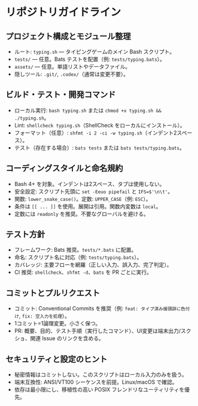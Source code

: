 # リポジトリガイドライン

## プロジェクト構成とモジュール整理
- ルート: `typing.sh` — タイピングゲームのメイン Bash スクリプト。
- `tests/` — 任意。Bats テストを配置（例: `tests/typing.bats`）。
- `assets/` — 任意。単語リストやデータファイル。
- 隠しツール: `.git/`, `.codex/`（通常は変更不要）。

## ビルド・テスト・開発コマンド
- ローカル実行: `bash typing.sh` または `chmod +x typing.sh && ./typing.sh`。
- Lint: `shellcheck typing.sh`（ShellCheck をローカルにインストール）。
- フォーマット（任意）: `shfmt -i 2 -ci -w typing.sh`（インデント2スペース）。
- テスト（存在する場合）: `bats tests` または `bats tests/typing.bats`。

## コーディングスタイルと命名規約
- Bash 4+ を対象。インデントは2スペース、タブは使用しない。
- 安全設定: スクリプト先頭に `set -Eeuo pipefail` と `IFS=$'\n\t'`。
- 関数: `lower_snake_case()`。定数: `UPPER_CASE`（例: `ESC`）。
- 条件は `[[ ... ]]` を使用。展開は引用。関数内変数は `local`。
- 定数には `readonly` を推奨。不要なグローバルを避ける。

## テスト方針
- フレームワーク: Bats 推奨。`tests/*.bats` に配置。
- 命名: スクリプト名に対応（例: `tests/typing.bats`）。
- カバレッジ: 主要フローを網羅（正しい入力、誤入力、完了判定）。
- CI 推奨: `shellcheck`、`shfmt -d`、`bats` を PR ごとに実行。

## コミットとプルリクエスト
- コミット: Conventional Commits を推奨（例: `feat: タイプ済み接頭辞に色付け`, `fix: 空入力を処理`）。
- 1コミット=1論理変更。小さく保つ。
- PR: 概要、目的、テスト手順（実行したコマンド）、UI変更は端末出力/スクショ、関連 Issue のリンクを含める。

## セキュリティと設定のヒント
- 秘密情報はコミットしない。このスクリプトはローカル入力のみを扱う。
- 端末互換性: ANSI/VT100 シーケンスを前提。Linux/macOS で確認。
- 依存は最小限にし、移植性の高い POSIX フレンドリなユーティリティを優先。
